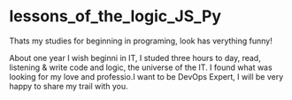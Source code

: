 # lessons_of_the_logic_JS_Py
Thats my studies for beginning in programing, look has verything funny!

About one year I wish beginni in IT, I studed three hours to day, read, listening & write code and logic, the universe of the IT.
I found what was looking for my love and professio.I want to be DevOps Expert, I will be very happy to share my trail with you.









